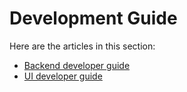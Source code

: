 # Development Guide

Here are the articles in this section:

* [Backend developer guide](backend-developer-guide.md)
* [UI developer guide](ui-developer-guide.md)
